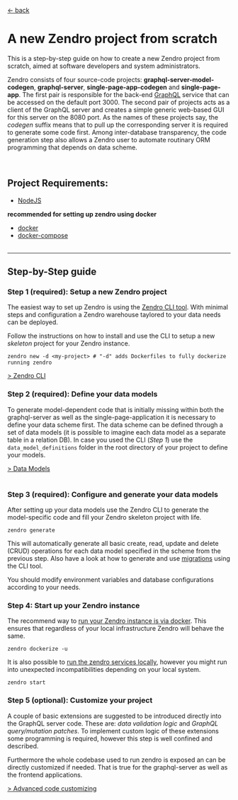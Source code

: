 [ &larr; back](README.md)
<br/>
# A new Zendro project from scratch

This is a step-by-step guide on how to create a new Zendro project from scratch, aimed at software developers and system administrators.

Zendro consists of four source-code projects: __graphql-server-model-codegen__, __graphql-server__, __single-page-app-codegen__ and __single-page-app__. The first pair is responsible for the back-end [GraphQL](https://graphql.org/learn/) service that can be accessed on the default port 3000. The second pair of projects acts as a client of the GraphQL server and creates a simple generic web-based GUI for this server on the 8080 port. As the names of these projects say, the *codegen* suffix means that to pull up the corresponding server it is required to generate some code first. Among inter-database transparency, the code generation step also allows a Zendro user to automate routinary ORM programming that depends on data scheme.

 <br/>

## Project Requirements:
 * [NodeJS](https://nodejs.org/en/)  

 **recommended for setting up zendro using docker**
 * [docker](https://docs.docker.com/get-docker/)
 * [docker-compose](https://docs.docker.com/compose/install/#install-compose)
 <br/><br/>

* * *
## Step-by-Step guide
### Step 1 (required): Setup a new Zendro project

The easiest way to set up Zendro is using the [Zendro CLI tool](https://github.com/Zendro-dev/zendro). With minimal steps and configuration a Zendro warehouse taylored to your data needs can be deployed.

Follow the instructions on how to install and use the CLI to setup a new _skeleton_ project for your Zendro instance.
```
zendro new -d <my-project> # "-d" adds Dockerfiles to fully dockerize running zendro 
```

[> Zendro CLI](zendro_cli.md)


### Step 2 (required): Define your data models

To generate model-dependent code that is initially missing within both the graphql-server as well as the single-page-application it is necessary to define your data scheme first. The data scheme can be defined through a set of data models (it is possible to imagine each data model as a separate table in a relation DB). In case you used the CLI (_Step 1_) use the `data_model_definitions` folder in the root directory of your project to define your models.
 <br/>

 [ > Data Models](setup_data_scheme.md)
<br/><br/>

### Step 3 (required): Configure and generate your data models

After setting up your data models use the Zendro CLI to generate the model-specific code and fill your Zendro skeleton project with life.

```
zendro generate
```

This will automatically generate all basic create, read, update and delete (CRUD) operations for each data model specified in the scheme from the previous step. Also have a look at how to generate and use [migrations](https://zendro-dev.github.io/zendro_cli.html#example-for-migrations) using the CLI tool.

You should modify environment variables and database configurations according to your needs.

### Step 4: Start up your Zendro instance

The recommend way to [run your Zendro instance is via docker](https://zendro-dev.github.io/zendro_cli.html#dockerize-zendro-app-with-example-docker-files). This ensures that regardless of your local infrastructure Zendro will behave the same.
```
zendro dockerize -u
```
It is also possible to [run the zendro services locally](https://zendro-dev.github.io/zendro_cli.html#start-zendro-service), however you might run into unexpected incompatibilities depending on your local system.
```
zendro start
```

### Step 5 (optional): Customize your project

A couple of basic extensions are suggested to be introduced directly into the GraphQL server code. These are: *data validation logic* and *GraphQL query/mutation patches*. To implement custom logic of these extensions some programming is required, however this step is well confined and described.  

Furthermore the whole codebase used to run zendro is exposed an can be directly customized if needed. That is true for the graphql-server as well as the frontend applications.

[ > Advanced code customizing](setup_customize.md)
